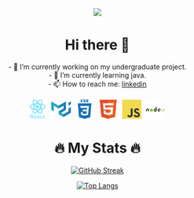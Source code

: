 
<div id="header" align="center">
  <img src="https://media.giphy.com/media/M9gbBd9nbDrOTu1Mqx/giphy.gif" width="100"/>
</div>
<div id="header" align="center"> <h1>Hi there 👋 </h1> </div>

<div align="center">
- 🔭 I’m currently working on my undergraduate project.
  <br>
- 🌱 I’m currently learning java. <br>
- 📫 How to reach me: <a href="https://www.linkedin.com/in/asude-g%C3%BCrkan-50b386172/">linkedin</a>

  </div>
  </br>
  
<div align="center">
  <img src="https://github.com/devicons/devicon/blob/master/icons/react/react-original-wordmark.svg" title="React" alt="React" width="40" height="40"/>&nbsp;
  <img src="https://github.com/devicons/devicon/blob/master/icons/materialui/materialui-original.svg" title="Material UI" alt="Material UI" width="40" height="40"/>&nbsp;
  <img src="https://github.com/devicons/devicon/blob/master/icons/css3/css3-plain-wordmark.svg"  title="CSS3" alt="CSS" width="40" height="40"/>&nbsp;
  <img src="https://github.com/devicons/devicon/blob/master/icons/html5/html5-original.svg" title="HTML5" alt="HTML" width="40" height="40"/>&nbsp;
  <img src="https://github.com/devicons/devicon/blob/master/icons/javascript/javascript-original.svg" title="JavaScript" alt="JavaScript" width="40" height="40"/>&nbsp;
  <img src="https://github.com/devicons/devicon/blob/master/icons/nodejs/nodejs-original-wordmark.svg" title="NodeJS" alt="NodeJS" width="40" height="40"/>&nbsp;
</div>
<h1></h1>
<h1 align="center"> 🔥 My Stats 🔥 </h1> 
<div align="center">
  
  [![GitHub Streak](http://github-readme-streak-stats.herokuapp.com?user=asudegrkn&theme=dark&hide_border=true&background=000000)](https://git.io/streak-stats)
  
</div>
<div align="center">
  
[![Top Langs](https://github-readme-stats.vercel.app/api/top-langs/?username=asudegrkn&layout=compact&theme=vision-friendly-dark)](https://github.com/anuraghazra/github-readme-stats)
  
  </div>
<!--
**asudegrkn/asudegrkn** is a ✨ _special_ ✨ repository because its `README.md` (this file) appears on your GitHub profile.

Here are some ideas to get you started:

- 🔭 I’m currently working on my undergraduate project.
- 🌱 I’m currently learning ReactJS.
- 📫 How to reach me: Link to[linkedin].(https://www.linkedin.com/in/asude-g%C3%BCrkan-50b386172/)
- 😄 Pronouns: ...
- ⚡ Fun fact: ...
-->

